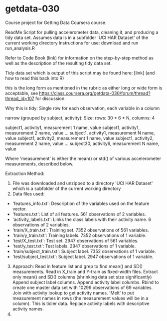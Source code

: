 # getdata-030
Course project for Getting Data Coursera course.

ReadMe
Script for pulling accelerometer data, cleaning it, and producing a tidy data set. 
Assumes data is in a subfolder 'UCI HAR Dataset' of the current working directory 
Instructions for use: download and run run_analysis.R

Refer to Code Book (link) for information on the step-by-step method as well as the description of the resulting tidy data set. 

Tidy data set which is output of this script may be found here: [link]
(and how to read this back into R)


this is the long form as mentioned in the rubric as either long or wide form is acceptable, see https://class.coursera.org/getdata-030/forum/thread?thread_id=107 for discussion

Why this is tidy: Single row for each observation, each variable in a column

narrow (grouped by subject, activity):  Size: rows: 30 * 6 * N, columns: 4

subject1, activity1, measurement 1 name, value
subject1, activity1, measurement 2 name, value
...
subject1, activity1, measurement N name, value
subject1, activity2, measurement 1 name, value
subject1, activity2, measurement 2 name, value
...
subject30, activity6, measurement N name, value

Where 'measurement' is either the mean() or std() of various accelerometer measurements, described below. 

Extraction Method:
1. File was downloaded and unzipped to a directory 'UCI HAR Dataset' which is a subfolder of the current working directory
2. Data files used:
  - 'features_info.txt': Description of the variables used on the feature vector.
  - 'features.txt': List of all features. 561 observations of 2 variables. 
  - 'activity_labels.txt': Links the class labels with their activity name. 6 observations of 2 variables.
  - 'train/X_train.txt': Training set. 7352 observations of 561 variables.
  - 'train/y_train.txt': Training labels. 7352 observations of 1 variable.
  - 'test/X_test.txt': Test set. 2947 observations of 561 variables.
  - 'test/y_test.txt': Test labels. 2947 observations of 1 variable.
  - 'train/subject_train.txt': Subject label. 7352 observations of 1 variable. 
  - 'test/subject_test.txt': Subject label. 2947 observations of 1 variable.
3. Approach:
  Read in feature list and grep to find mean() and SD() measurements.
  Read in X_train and Y-train as fixed-width files. 
  Extract only mean() and SD() columns (shrinking data set size significantly)
  Append subject label columns. 
  Append activity label columbs.
  Rbind to create one master data set with 10299 observations of 69 variables.
  Join with activity lookup to get activity names.
  'Melt' to put measurement names in rows (the measurement values will be in a column). This is tidier data.
  Replace activity labels with descriptive activity names.
4.                                                              
